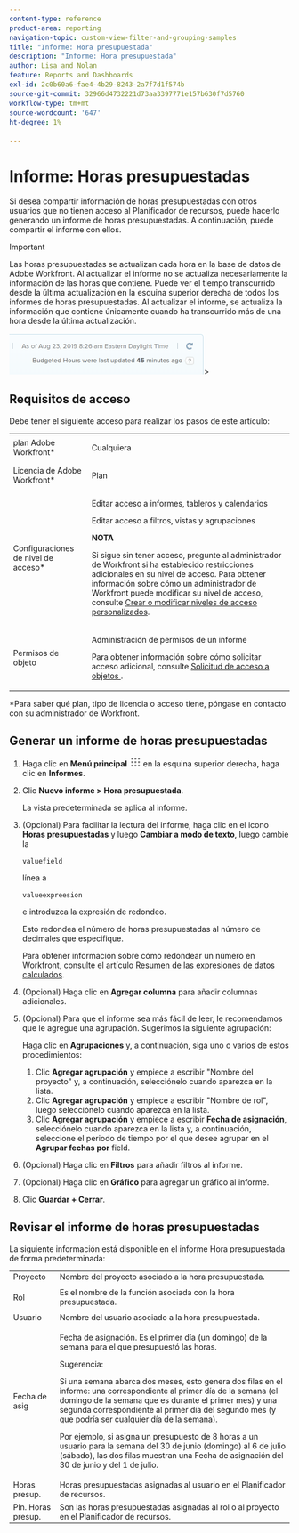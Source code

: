 ```yaml
---
content-type: reference
product-area: reporting
navigation-topic: custom-view-filter-and-grouping-samples
title: "Informe: Hora presupuestada"
description: "Informe: Hora presupuestada"
author: Lisa and Nolan
feature: Reports and Dashboards
exl-id: 2c0b60a6-fae4-4b29-8243-2a7f7d1f574b
source-git-commit: 32966d4732221d73aa3397771e157b630f7d5760
workflow-type: tm+mt
source-wordcount: '647'
ht-degree: 1%

---
```


# Informe: Horas presupuestadas

<!--
<p data-mc-conditions="QuicksilverOrClassic.Draft mode">(NOTE: From&nbsp;Alina: This is my article, but since it's about building a report, it is in the Reporting section. Please don't remove it -it's linked to Resouce Management and it is super important.) </p>
-->

Si desea compartir información de horas presupuestadas con otros usuarios que no tienen acceso al Planificador de recursos, puede hacerlo generando un informe de horas presupuestadas. A continuación, puede compartir el informe con ellos.

<!--
<p data-mc-conditions="QuicksilverOrClassic.Draft mode">(NOTE: This info is also added and drafted in the article "View Budget Hours in a report" in the Resource Planning section. Consider deleting this article?!)</p>
-->

>[!IMPORTANT]
>
>Las horas presupuestadas se actualizan cada hora en la base de datos de Adobe Workfront. Al actualizar el informe no se actualiza necesariamente la información de las horas que contiene. Puede ver el tiempo transcurrido desde la última actualización en la esquina superior derecha de todos los informes de horas presupuestadas. Al actualizar el informe, se actualiza la información que contiene únicamente cuando ha transcurrido más de una hora desde la última actualización.
>
>![](assets/budgeted-hour-report-time-sync-warning-350x74.png)>

## Requisitos de acceso

Debe tener el siguiente acceso para realizar los pasos de este artículo:

<table style="table-layout:auto"> 
 <col> 
 <col> 
 <tbody> 
  <tr> 
   <td role="rowheader">plan Adobe Workfront*</td> 
   <td> <p>Cualquiera</p> </td> 
  </tr> 
  <tr> 
   <td role="rowheader">Licencia de Adobe Workfront*</td> 
   <td> <p>Plan </p> </td> 
  </tr> 
  <tr> 
   <td role="rowheader">Configuraciones de nivel de acceso*</td> 
   <td> <p>Editar acceso a informes, tableros y calendarios</p> <p>Editar acceso a filtros, vistas y agrupaciones</p> <p><b>NOTA</b>

Si sigue sin tener acceso, pregunte al administrador de Workfront si ha establecido restricciones adicionales en su nivel de acceso. Para obtener información sobre cómo un administrador de Workfront puede modificar su nivel de acceso, consulte <a href="../../../administration-and-setup/add-users/configure-and-grant-access/create-modify-access-levels.md" class="MCXref xref">Crear o modificar niveles de acceso personalizados</a>.</p> </td>
</tr> 
  <tr> 
   <td role="rowheader">Permisos de objeto</td> 
   <td> <p>Administración de permisos de un informe</p> <p>Para obtener información sobre cómo solicitar acceso adicional, consulte <a href="../../../workfront-basics/grant-and-request-access-to-objects/request-access.md" class="MCXref xref">Solicitud de acceso a objetos </a>.</p> </td> 
  </tr> 
 </tbody> 
</table>

&#42;Para saber qué plan, tipo de licencia o acceso tiene, póngase en contacto con su administrador de Workfront.

## Generar un informe de horas presupuestadas

1. Haga clic en **Menú principal** ![](assets/main-menu-icon.png) en la esquina superior derecha, haga clic en **Informes**.

1. Clic **Nuevo informe > Hora presupuestada**.

   La vista predeterminada se aplica al informe.

1. (Opcional) Para facilitar la lectura del informe, haga clic en el icono **Horas presupuestadas** y luego **Cambiar a modo de texto**, luego cambie la

   ```
   valuefield
   ```

   línea a

   ```
   valueexpreesion
   ```

   e introduzca la expresión de redondeo.

   Esto redondea el número de horas presupuestadas al número de decimales que especifique.

   Para obtener información sobre cómo redondear un número en Workfront, consulte el artículo [Resumen de las expresiones de datos calculados](../../../reports-and-dashboards/reports/calc-cstm-data-reports/calculated-data-expressions.md).

1. (Opcional) Haga clic en **Agregar columna** para añadir columnas adicionales.
1. (Opcional) Para que el informe sea más fácil de leer, le recomendamos que le agregue una agrupación. Sugerimos la siguiente agrupación:

   Haga clic en **Agrupaciones** y, a continuación, siga uno o varios de estos procedimientos:

   1. Clic **Agregar agrupación** y empiece a escribir &quot;Nombre del proyecto&quot; y, a continuación, selecciónelo cuando aparezca en la lista.
   1. Clic **Agregar agrupación** y empiece a escribir &quot;Nombre de rol&quot;, luego selecciónelo cuando aparezca en la lista.
   1. Clic **Agregar agrupación** y empiece a escribir **Fecha de asignación**, selecciónelo cuando aparezca en la lista y, a continuación, seleccione el periodo de tiempo por el que desee agrupar en el **Agrupar fechas por** field.

1. (Opcional) Haga clic en **Filtros** para añadir filtros al informe.
1. (Opcional) Haga clic en **Gráfico** para agregar un gráfico al informe.
1. Clic **Guardar + Cerrar**.

## Revisar el informe de horas presupuestadas

La siguiente información está disponible en el informe Hora presupuestada de forma predeterminada:

<table style="table-layout:auto"> 
 <col> 
 <col> 
 <tbody> 
  <tr> 
   <td role="rowheader">Proyecto </td> 
   <td>Nombre del proyecto asociado a la hora presupuestada.</td> 
  </tr> 
  <tr> 
   <td role="rowheader"> <p>Rol</p> </td> 
   <td>Es el nombre de la función asociada con la hora presupuestada. </td> 
  </tr> 
  <tr> 
   <td role="rowheader">Usuario</td> 
   <td>Nombre del usuario asociado a la hora presupuestada.</td> 
  </tr> 
  <tr> 
   <td role="rowheader">Fecha de asig</td> 
   <td> <p>Fecha de asignación. Es el primer día (un domingo) de la semana para el que presupuestó las horas.</p> <p>Sugerencia:  <p>Si una semana abarca dos meses, esto genera dos filas en el informe: una correspondiente al primer día de la semana (el domingo de la semana que es durante el primer mes) y una segunda correspondiente al primer día del segundo mes (y que podría ser cualquier día de la semana).</p> <p>Por ejemplo, si asigna un presupuesto de 8 horas a un usuario para la semana del 30 de junio (domingo) al 6 de julio (sábado), las dos filas muestran una Fecha de asignación del 30 de junio y del 1 de julio.</p> </p> </td> 
  </tr> 
  <tr> 
   <td role="rowheader">Horas presup.</td> 
   <td>Horas presupuestadas asignadas al usuario en el Planificador de recursos.</td> 
  </tr> 
  <tr> 
   <td role="rowheader">Pln. Horas presup.</td> 
   <td>Son las horas presupuestadas asignadas al rol o al proyecto en el Planificador de recursos.</td> 
  </tr> 
 </tbody> 
</table>
